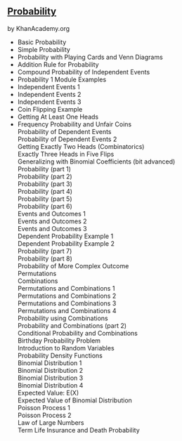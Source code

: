 ﻿## [Probability](http://www.khanacademy.org/#probability)  
by KhanAcademy.org  
  
* Basic Probability  
* Simple Probability  
* Probability with Playing Cards and Venn Diagrams  
* Addition Rule for Probability  
* Compound Probability of Independent Events  
* Probability 1 Module Examples  
* Independent Events 1  
* Independent Events 2  
* Independent Events 3  
* Coin Flipping Example  
* Getting At Least One Heads  
* Frequency Probability and Unfair Coins  
Probability of Dependent Events  
Probability of Dependent Events 2  
Getting Exactly Two Heads (Combinatorics)  
Exactly Three Heads in Five Flips  
Generalizing with Binomial Coefficients (bit advanced)  
Probability (part 1)  
Probability (part 2)  
Probability (part 3)  
Probability (part 4)  
Probability (part 5)  
Probability (part 6)  
Events and Outcomes 1  
Events and Outcomes 2  
Events and Outcomes 3  
Dependent Probability Example 1  
Dependent Probability Example 2  
Probability (part 7)  
Probability (part 8)  
Probability of More Complex Outcome  
Permutations  
Combinations  
Permutations and Combinations 1  
Permutations and Combinations 2  
Permutations and Combinations 3  
Permutations and Combinations 4  
Probability using Combinations  
Probability and Combinations (part 2)  
Conditional Probability and Combinations  
Birthday Probability Problem  
Introduction to Random Variables  
Probability Density Functions  
Binomial Distribution 1  
Binomial Distribution 2  
Binomial Distribution 3  
Binomial Distribution 4  
Expected Value: E(X)  
Expected Value of Binomial Distribution  
Poisson Process 1  
Poisson Process 2  
Law of Large Numbers  
Term Life Insurance and Death Probability